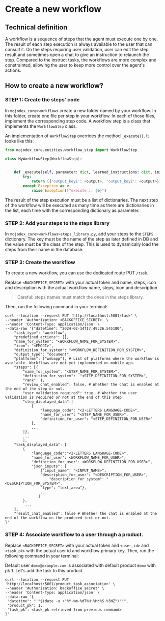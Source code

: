 # Create a new workflow

## Technical definition
A workflow is a sequence of steps that the agent must execute one by one. The result of each step execution is always available to the user that can consult it. On the steps requiring user validation, user can edit the step result and sometimes open a chat to give an instruction to relaunch the step.
Compared to the instruct tasks, the workflows are more complex and constrainted, allowing the user to keep more control over the agent's actions.

## How to create a new workflow?

### STEP 1: Create the steps' code
In `mojodex_core>workflows` create a new folder named by your workflow. In this folder, create one file per step in your workflow.
In each of those files, implement the corresponding step code.
A workflow step is a class that implements the `WorkflowStep` class. 

An implementation of `WorkflowStep` overrides the method `_execute()`. It looks like this:

```python
from mojodex_core.entities.workflow_step import WorkflowStep      

class MyWorkflowStep(WorkflowStep):

    
    def _execute(self, parameter: dict, learned_instructions: dict, initial_parameter: dict, past_validated_steps_results: List[dict], user_id: str, user_task_execution_pk: int, task_name_for_system: str, session_id:str):
        try: 
            return [{'output_key1': <output>, 'output_key2': <output>}]
        except Exception as e:
            raise Exception(f"execute :: {e}")
```

The result of the step execution must be a list of dictionaries. The next step of the workflow will be executed as many time as there are dictionaries in the list, each time with the corresponding dictionary as parameter.

### STEP 2: Add your steps to the steps library
In `mojodex_core>workflows>steps_library.py`, add your steps to the `STEPS` dictionary. The key must be the name of the step as later defined in DB and the value must be the class of the step. This is used to dynamically load the steps from their name in the database.

### STEP 3: Create the workflow
To create a new workflow, you can use the dedicated route PUT `/task`.

Replace `<BACKOFFICE_SECRET>` with your actual token and name, steps, icon and description with the actual workflow name, steps, icon and description.
> Careful: steps names must match the ones in the steps library.

Then, run the following command in your terminal:

```shell
curl --location --request PUT 'http://localhost:5001/task' \
--header 'Authorization: <BACKOFFICE_SECRET>' \
--header 'Content-Type: application/json' \
--data-raw '{"datetime": "2024-02-14T17:49:26.545180",
    "task_type": "workflow",
    "predefined_actions": [],
    "name_for_system": "<WORKFLOW_NAME_FOR_SYSTEM>",
    "icon": "<EMOJI>",
    "definition_for_system": "<WORKFLOW_DEFINITION_FOR_SYSTEM>",
    "output_type": "document",
    "platforms": ["webapp"], # List of platforms where the workflow is available. Workflows are not yet implemented on mobile app.
    "steps": [{
        "name_for_system": "<STEP_NAME_FOR_SYSTEM>",
        "definition_for_system":  "<STEP_DEFINITION_FOR_SYSTEM>",
        "rank": 1,
        "review_chat_enabled": false, # Whether the chat is enabled at the end of the step or not.
        "user_validation_required": true, # Whether the user validation is required or not at the end of this step
        "step_displayed_data":[
            {
                "language_code": "<2-LETTERS LANGUAGE-CODE>",
                "name_for_user": "<STEP_NAME_FOR_USER>",
                "definition_for_user": "<STEP_DEFINITION_FOR_USER>"
            },
            ...
        ]},
        ...
        ],
    "task_displayed_data": [
        {   
            "language_code":"<2-LETTERS LANGUAGE-CODE>",
            "name_for_user": <WORKFLOW_NAME_FOR_USER>",
            "definition_for_user": <WORKFLOW_DEFINITION_FOR_USER>",
            "json_inputs": [
                {"input_name": "<INPUT_NAME>", 
                "description_for_user": "<DESCRIPTION_FOR_USER>",
                    "description_for_system": "<DESCRIPTION_FOR_SYSTEM>",
                "type": "text_area"},
                ...
               ]
        },
         ...
    ],
    "result_chat_enabled": false # Whether the chat is enabled at the end of the workflow on the produced text or not.
}'
```


### STEP 4: Associate workflow to a user through a product.
Replace `<BACKOFFICE_SECRET>` with your actual token and `<user_id>` and `<task_pk>` with the actual user id and workflow primary key.
Then, run the following command in your terminal:


Default user `demo@example.com` is associated with default product `demo` with pk 1. Let's add the task to this product.
```
curl --location --request PUT 'http://localhost:5001/product_task_association' \
--header 'Authorization: backoffice_secret' \
--header 'Content-Type: application/json' \
--data-raw '{
 "datetime": "'"$(date -u +"%Y-%m-%dT%H:%M:%S.%3NZ")"'",
 "product_pk": 1,
 "task_pk": <task_pk retrieved from previous command>
}'
```